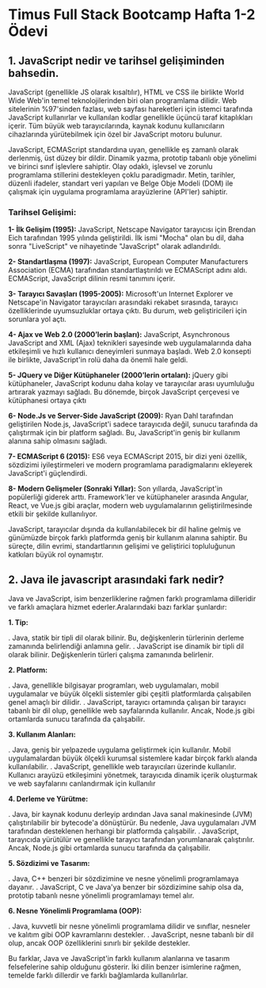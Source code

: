 # Timus Full Stack Bootcamp Hafta 1-2 Ödevi

## 1. JavaScript nedir ve tarihsel gelişiminden bahsedin.

JavaScript (genellikle JS olarak kısaltılır), HTML ve CSS ile birlikte World Wide Web'in temel teknolojilerinden biri olan programlama dilidir. Web sitelerinin %97'sinden fazlası, web sayfası hareketleri için istemci tarafında JavaScript kullanırlar ve kullanılan kodlar genellikle üçüncü taraf kitaplıkları içerir. Tüm büyük web tarayıcılarında, kaynak kodunu kullanıcıların cihazlarında yürütebilmek için özel bir JavaScript motoru bulunur.

JavaScript, ECMAScript standardına uyan, genellikle eş zamanlı olarak derlenmiş, üst düzey bir dildir. Dinamik yazma, prototip tabanlı obje yönelimi ve birinci sınıf işlevlere sahiptir. Olay odaklı, işlevsel ve zorunlu programlama stillerini destekleyen çoklu paradigmadır. Metin, tarihler, düzenli ifadeler, standart veri yapıları ve Belge Obje Modeli (DOM) ile çalışmak için uygulama programlama arayüzlerine (API'ler) sahiptir.

### Tarihsel Gelişimi:

**1- İlk Gelişim (1995):** JavaScript, Netscape Navigator tarayıcısı için Brendan Eich tarafından 1995 yılında geliştirildi. İlk ismi "Mocha" olan bu dil, daha sonra "LiveScript" ve nihayetinde "JavaScript" olarak adlandırıldı.

**2- Standartlaşma (1997):** JavaScript, European Computer Manufacturers Association (ECMA) tarafından standartlaştırıldı ve ECMAScript adını aldı. ECMAScript, JavaScript dilinin resmi tanımını içerir.

**3- Tarayıcı Savaşları (1995-2005):** Microsoft'un Internet Explorer ve Netscape'in Navigator tarayıcıları arasındaki rekabet sırasında, tarayıcı özelliklerinde uyumsuzluklar ortaya çıktı. Bu durum, web geliştiricileri için sorunlara yol açtı.

**4- Ajax ve Web 2.0 (2000’lerin başları):** JavaScript, Asynchronous JavaScript and XML (Ajax) teknikleri sayesinde web uygulamalarında daha etkileşimli ve hızlı kullanıcı deneyimleri sunmaya başladı. Web 2.0 konsepti ile birlikte, JavaScript'in rolü daha da önemli hale geldi.

**5- JQuery ve Diğer Kütüphaneler (2000’lerin ortaları):** jQuery gibi kütüphaneler, JavaScript kodunu daha kolay ve tarayıcılar arası uyumluluğu artırarak yazmayı sağladı. Bu dönemde, birçok JavaScript çerçevesi ve kütüphanesi ortaya çıktı

**6- Node.Js ve Server-Side JavaScript (2009):** Ryan Dahl tarafından geliştirilen Node.js, JavaScript'i sadece tarayıcıda değil, sunucu tarafında da çalıştırmak için bir platform sağladı. Bu, JavaScript'in geniş bir kullanım alanına sahip olmasını sağladı.

**7- ECMAScript 6 (2015):** ES6 veya ECMAScript 2015, bir dizi yeni özellik, sözdizimi iyileştirmeleri ve modern programlama paradigmalarını ekleyerek JavaScript'i güçlendirdi.

**8- Modern Gelişmeler (Sonraki Yıllar):** Son yıllarda, JavaScript'in popülerliği giderek arttı. Framework'ler ve kütüphaneler arasında Angular, React, ve Vue.js gibi araçlar, modern web uygulamalarının geliştirilmesinde etkili bir şekilde kullanılıyor.

JavaScript, tarayıcılar dışında da kullanılabilecek bir dil haline gelmiş ve günümüzde birçok farklı platformda geniş bir kullanım alanına sahiptir. Bu süreçte, dilin evrimi, standartlarının gelişimi ve geliştirici topluluğunun katkıları büyük rol oynamıştır.

## 2. Java ile javascript arasındaki fark nedir?

Java ve JavaScript, isim benzerliklerine rağmen farklı programlama dilleridir ve farklı amaçlara hizmet ederler.Aralarındaki bazı farklar şunlardır:

**1. Tip:**

. Java, statik bir tipli dil olarak bilinir. Bu, değişkenlerin türlerinin derleme zamanında belirlendiği anlamına gelir.
. JavaScript ise dinamik bir tipli dil olarak bilinir. Değişkenlerin türleri çalışma zamanında belirlenir.

**2. Platform:**

. Java, genellikle bilgisayar programları, web uygulamaları, mobil uygulamalar ve büyük ölçekli sistemler gibi çeşitli platformlarda çalışabilen genel amaçlı bir dilidir.
. JavaScript, tarayıcı ortamında çalışan bir tarayıcı tabanlı bir dil olup, genellikle web sayfalarında kullanılır. Ancak, Node.js gibi ortamlarda sunucu tarafında da çalışabilir.

**3. Kullanım Alanları:**

. Java, geniş bir yelpazede uygulama geliştirmek için kullanılır. Mobil uygulamalardan büyük ölçekli kurumsal sistemlere kadar birçok farklı alanda kullanılabilir.
. JavaScript, genellikle web tarayıcıları üzerinde kullanılır. Kullanıcı arayüzü etkileşimini yönetmek, tarayıcıda dinamik içerik oluşturmak ve web sayfalarını canlandırmak için kullanılır

**4. Derleme ve Yürütme:**

. Java, bir kaynak kodunu derleyip ardından Java sanal makinesinde (JVM) çalıştırılabilir bir bytecode'a dönüştürür. Bu nedenle, Java uygulamaları JVM tarafından desteklenen herhangi bir platformda çalışabilir.
. JavaScript, tarayıcıda yürütülür ve genellikle tarayıcı tarafından yorumlanarak çalıştırılır. Ancak, Node.js gibi ortamlarda sunucu tarafında da çalışabilir.

**5. Sözdizimi ve Tasarım:**

. Java, C++ benzeri bir sözdizimine ve nesne yönelimli programlamaya dayanır.
. JavaScript, C ve Java'ya benzer bir sözdizimine sahip olsa da, prototip tabanlı nesne yönelimli programlamayı temel alır.

**6. Nesne Yönelimli Programlama (OOP):**

. Java, kuvvetli bir nesne yönelimli programlama dilidir ve sınıflar, nesneler ve kalıtım gibi OOP kavramlarını destekler.
. JavaScript, nesne tabanlı bir dil olup, ancak OOP özelliklerini sınırlı bir şekilde destekler.

Bu farklar, Java ve JavaScript'in farklı kullanım alanlarına ve tasarım felsefelerine sahip olduğunu gösterir. İki dilin benzer isimlerine rağmen, temelde farklı dillerdir ve farklı bağlamlarda kullanılırlar.
